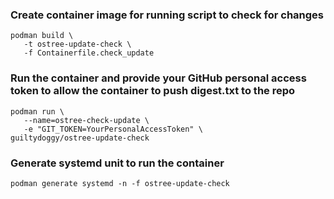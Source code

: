 ### Create container image for running script to check for changes
```
podman build \
   -t ostree-update-check \
   -f Containerfile.check_update
```

### Run the container and provide your GitHub personal access token to allow the container to push digest.txt to the repo
```
podman run \
   --name=ostree-check-update \
   -e "GIT_TOKEN=YourPersonalAccessToken" \
guiltydoggy/ostree-update-check
```

### Generate systemd unit to run the container
```
podman generate systemd -n -f ostree-update-check
```
